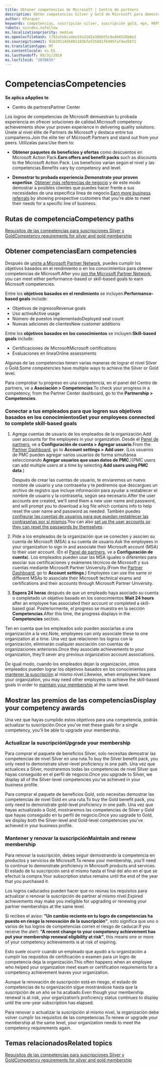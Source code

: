 ```yaml
---
title: Obtener competencias de Microsoft | Centro de partners
description: Obtén competencias Silver y Gold de Microsoft para demostrar tu experiencia probada en ofrecer soluciones de calidad en un área especializada de negocios.
author: KPacquer
keywords: competencias, suscripción silver, suscripción gold, mpn, MAPS, competencia, ventajas, objetivos de rendimiento, objetivos de habilidades
robots: noindex,nofollow
ms.localizationpriority: medium
ms.openlocfilehash: 1702a5ebca4ee33a32d2a30bb55c9a4b6520b8e2
ms.sourcegitcommit: 92629114d5081103bfe555081f69997af4ed56f2
ms.translationtype: MT
ms.contentlocale: es-ES
ms.lasthandoff: 08/31/2018
ms.locfileid: "2876655"
---
```

<!--
•   FWLink https://go.microsoft.com/fwlink/?linkid=851080 : top of page
•   FWLink https://go.microsoft.com/fwlink/?linkid=851281: top of page (duplicate)
•   FWLink https://go.microsoft.com/fwlink/?linkid=851079: Competencies (#attainment_paths)
•   FWLink https://go.microsoft.com/fwlink/?linkid=851081: Maintain and renew membership (#maintain_membership)
•   FWLink https://go.microsoft.com/fwlink/?linkid=851082: Get your employees connected to complete skill-based goals (#associating_achievements)
•   FWLink https://go.microsoft.com/fwlink/?linkid=851083 : Achievement overrides (#achievement_override)
•   FWLink: https://go.microsoft.com/fwlink/?linkid=851236: UI link, goes to the place where you import new users. Temporarily points to the Partner Center homepage.
•   FWLink: https://go.microsoft.com/fwlink/?linkid=851607 :Will go to the docs page for Silver/Gold competency achievements. Currently goes to https://partnercenter.microsoft.com/partner/cloud-solution-provider 

 -->

# <a name="competencies"></a><span data-ttu-id="c71f3-104">Competencias</span><span class="sxs-lookup"><span data-stu-id="c71f3-104">Competencies</span></span>

**<span data-ttu-id="c71f3-105">Se aplica a</span><span class="sxs-lookup"><span data-stu-id="c71f3-105">Applies to</span></span>**
-  <span data-ttu-id="c71f3-106">Centro de partners</span><span class="sxs-lookup"><span data-stu-id="c71f3-106">Partner Center</span></span>

<span data-ttu-id="c71f3-107">Los logros de competencias de Microsoft demuestran tu probada experiencia en ofrecer soluciones de calidad.</span><span class="sxs-lookup"><span data-stu-id="c71f3-107">Microsoft competency achievements show your proven experience in delivering quality solutions.</span></span> <span data-ttu-id="c71f3-108">Únete al nivel élite de Partners de Microsoft y destaca entre tus compañeros.</span><span class="sxs-lookup"><span data-stu-id="c71f3-108">Join the elite tier of Microsoft Partners and stand out from your peers.</span></span> <span data-ttu-id="c71f3-109">Utilízalas para:</span><span class="sxs-lookup"><span data-stu-id="c71f3-109">Use them to:</span></span> 

*  <span data-ttu-id="c71f3-110">**Obtener paquetes de beneficios y ofertas** como descuentos en Microsoft Action Pack.</span><span class="sxs-lookup"><span data-stu-id="c71f3-110">**Earn offers and benefit packs** such as discounts to the Microsoft Action Pack.</span></span> <span data-ttu-id="c71f3-111">Los beneficios varían según el nivel y las competencias.</span><span class="sxs-lookup"><span data-stu-id="c71f3-111">Benefits vary by competency and level.</span></span> 

*  <span data-ttu-id="c71f3-112">**Demostrar tu probada experiencia**.</span><span class="sxs-lookup"><span data-stu-id="c71f3-112">**Demonstrate your proven expertise**.</span></span> <span data-ttu-id="c71f3-113">[Obtener más referencias de negocio](referrals.md) y de este modo demostrar a posibles clientes que puedes hacer frente a sus necesidades de una específica línea de negocio.</span><span class="sxs-lookup"><span data-stu-id="c71f3-113">[Earn more business referrals](referrals.md) by showing prospective customers that you're able to meet their needs for a specific line of business.</span></span>

## <a href="" id="attainment_paths"></a> <span data-ttu-id="c71f3-114">Rutas de competencia</span><span class="sxs-lookup"><span data-stu-id="c71f3-114">Competency paths</span></span>

[<span data-ttu-id="c71f3-115">Requisitos de las competencias para suscripciones Silver y Gold</span><span class="sxs-lookup"><span data-stu-id="c71f3-115">Competency requirements for silver and gold membership</span></span>](learn-about-competencies.md)

## <a name="earn-competencies"></a><span data-ttu-id="c71f3-116">Obtener competencias</span><span class="sxs-lookup"><span data-stu-id="c71f3-116">Earn competencies</span></span>

<span data-ttu-id="c71f3-117">Después de [unirte a Microsoft Partner Network](mpn-overview.md), puedes cumplir los objetivos basados en el rendimiento o en los conocimientos para obtener competencias de Microsoft.</span><span class="sxs-lookup"><span data-stu-id="c71f3-117">After you [join the Microsoft Partner Network](mpn-overview.md), you can meet either performance-based or skill-based goals to earn Microsoft competencies.</span></span> 

<span data-ttu-id="c71f3-118">Entre los **objetivos basados en el rendimiento** se incluyen:</span><span class="sxs-lookup"><span data-stu-id="c71f3-118">**Performance-based goals** include:</span></span> 
* <span data-ttu-id="c71f3-119">Objetivos de ingresos</span><span class="sxs-lookup"><span data-stu-id="c71f3-119">Revenue goals</span></span>
* <span data-ttu-id="c71f3-120">Uso activo</span><span class="sxs-lookup"><span data-stu-id="c71f3-120">Active usage</span></span>
* <span data-ttu-id="c71f3-121">Número de puestos implementado</span><span class="sxs-lookup"><span data-stu-id="c71f3-121">Deployed seat count</span></span>
* <span data-ttu-id="c71f3-122">Nuevas adiciones de clientes</span><span class="sxs-lookup"><span data-stu-id="c71f3-122">New customer additions</span></span>

<span data-ttu-id="c71f3-123">Entre los **objetivos basados en los conocimientos** se incluyen:</span><span class="sxs-lookup"><span data-stu-id="c71f3-123">**Skill-based goals** include:</span></span> 
* <span data-ttu-id="c71f3-124">Certificaciones de Microsoft</span><span class="sxs-lookup"><span data-stu-id="c71f3-124">Microsoft certifications</span></span>
* <span data-ttu-id="c71f3-125">Evaluaciones en línea</span><span class="sxs-lookup"><span data-stu-id="c71f3-125">Online assessments</span></span> 

<span data-ttu-id="c71f3-126">Algunas de las competencias tienen varias maneras de lograr el nivel Silver o Gold.</span><span class="sxs-lookup"><span data-stu-id="c71f3-126">Some competencies have multiple ways to achieve the Silver or Gold level.</span></span>

<span data-ttu-id="c71f3-127">Para comprobar tu progreso en una competencia, en el panel del Centro de partners, ve a **Asociación > Competencias**.</span><span class="sxs-lookup"><span data-stu-id="c71f3-127">To check your progress in a competency, from the Partner Center dashboard, go to the **Partnership > Competencies**.</span></span> 

### <a href="" id="associating_achievements"></a><span data-ttu-id="c71f3-128">Conectar a tus empleados para que logren sus objetivos basados en los conocimientos</span><span class="sxs-lookup"><span data-stu-id="c71f3-128">Get your employees connected to complete skill-based goals</span></span>

1.  <span data-ttu-id="c71f3-129">Agrega cuentas de usuario de los empleados de la organización.</span><span class="sxs-lookup"><span data-stu-id="c71f3-129">Add user accounts for the employees in your organization.</span></span> <span data-ttu-id="c71f3-130">Desde el [Panel de partners](http://partnercenter.microsoft.com), ve a **Configuración de cuenta > Agregar usuario**.</span><span class="sxs-lookup"><span data-stu-id="c71f3-130">From the [Partner Dashboard](http://partnercenter.microsoft.com), go to **Account settings > Add user**.</span></span> <span data-ttu-id="c71f3-131">(Los usuarios de PMC pueden agregar varios usuarios de forma simultánea seleccionando **Agregar usuarios que usan datos de PMC**.)</span><span class="sxs-lookup"><span data-stu-id="c71f3-131">(PMC users can add multiple users at a time by selecting **Add users using PMC data**.)</span></span>

    <span data-ttu-id="c71f3-132">Después de crear las cuentas de usuario, te enviaremos un nuevo nombre de usuario y una contraseña y te pediremos que descargues un archivo de registro que incluye información para ayudar a restablecer el nombre de usuario y la contraseña, según sea necesario.</span><span class="sxs-lookup"><span data-stu-id="c71f3-132">After the user accounts are created, we'll send them a new user name and password, and will prompt you to download a log file which contains info to help reset the user name and password as needed.</span></span> <span data-ttu-id="c71f3-133">También puedes [configurar las cuentas de usuarios para que puedan restablecer las contraseñas por sí mismos](https://docs.microsoft.com/en-us/azure/active-directory/active-directory-passwords-getting-started).</span><span class="sxs-lookup"><span data-stu-id="c71f3-133">You can also [set up the user accounts so they can reset the passwords by themselves](https://docs.microsoft.com/en-us/azure/active-directory/active-directory-passwords-getting-started).</span></span>

2. <span data-ttu-id="c71f3-134">Pide a los empleados de la organización que se conecten y asocien su cuenta de Microsoft (MSA) a su cuenta de usuario.</span><span class="sxs-lookup"><span data-stu-id="c71f3-134">Ask the employees in your organization to sign in and associate their Microsoft account (MSA) to their user account.</span></span> <span data-ttu-id="c71f3-135">(En el [Panel de partners](http://partnercenter.microsoft.com), ve a **Configuración de cuenta**). Los empleados pueden usar las MSA iguales o diferentes para asociar sus certificaciones y exámenes técnicos de Microsoft y sus cuentas mediante Microsoft Partner University.</span><span class="sxs-lookup"><span data-stu-id="c71f3-135">(From the [Partner Dashboard](http://partnercenter.microsoft.com), go to **Account settings**.) Employees can use the same or different MSAs to associate their Microsoft technical exams and certifications and their accounts through Microsoft Partner University.</span></span>

3.  <span data-ttu-id="c71f3-136">**Espera 24 horas** después de que un empleado haya asociado su cuenta o completado un objetivo basado en los conocimientos.</span><span class="sxs-lookup"><span data-stu-id="c71f3-136">**Wait 24 hours** after an employee has associated their account or completed a skill-based goal.</span></span> <span data-ttu-id="c71f3-137">Posteriormente, el progreso se muestra en la sección **Competencias**.</span><span class="sxs-lookup"><span data-stu-id="c71f3-137">After this time, the progress displays in the **Competencies** section.</span></span>

<span data-ttu-id="c71f3-138">Ten en cuenta que los empleados solo pueden asociarlas a una organización a la vez.</span><span class="sxs-lookup"><span data-stu-id="c71f3-138">Note, employees can only associate these to one organization at a time.</span></span> <span data-ttu-id="c71f3-139">Una vez que relacionen los logros con la organización, eliminarán cualquier asociación con cuentas de organizaciones anteriores.</span><span class="sxs-lookup"><span data-stu-id="c71f3-139">Once they associate achievements to your organization, they’ll sever any previous organization account associations.</span></span>

<span data-ttu-id="c71f3-140">De igual modo, cuando los empleados dejan la organización, otros empleados pueden lograr los objetivos basados en los conocimientos para [mantener la suscripción](#maintaining_membership) al mismo nivel.</span><span class="sxs-lookup"><span data-stu-id="c71f3-140">Likewise, when employees leave your organization, you may need other employees to achieve the skill-based goals in order to [maintain your membership](#maintaining_membership) at the same level.</span></span>

## <a name="display-your-competency-awards"></a><span data-ttu-id="c71f3-141">Mostrar las premios de las competencias</span><span class="sxs-lookup"><span data-stu-id="c71f3-141">Display your competency awards</span></span>

<span data-ttu-id="c71f3-142">Una vez que hayas cumplido estos objetivos para una competencia, podrás actualizar tu suscripción.</span><span class="sxs-lookup"><span data-stu-id="c71f3-142">Once you've met these goals for a single competency, you'll be able to upgrade your membership.</span></span>

### <a name="upgrade-your-membership"></a><span data-ttu-id="c71f3-143">Actualizar la suscripción</span><span class="sxs-lookup"><span data-stu-id="c71f3-143">Upgrade your membership</span></span>

<span data-ttu-id="c71f3-144">Para comprar el paquete de beneficios Silver, solo necesitas demostrar las competencias de nivel Silver en una ruta.</span><span class="sxs-lookup"><span data-stu-id="c71f3-144">To buy the Silver benefit pack, you only need to demonstrate silver-level proficiency in one path.</span></span> <span data-ttu-id="c71f3-145">Una vez que actualices a Silver, mostraremos todas las competencias de nivel Silver que hayas conseguido en el perfil de negocio.</span><span class="sxs-lookup"><span data-stu-id="c71f3-145">Once you upgrade to Silver, we display all of the Silver-level competencies you’ve achieved in your business profile.</span></span> 

<span data-ttu-id="c71f3-146">Para comprar el paquete de beneficios Gold, solo necesitas demostrar las competencias de nivel Gold en una ruta.</span><span class="sxs-lookup"><span data-stu-id="c71f3-146">To buy the Gold benefit pack, you only need to demonstrate gold-level proficiency in one path.</span></span> <span data-ttu-id="c71f3-147">Una vez que hayas actualizado a Gold, mostraremos las competencias de Silver y Gold que hayas conseguido en tu perfil de negocio.</span><span class="sxs-lookup"><span data-stu-id="c71f3-147">Once you upgrade to Gold, we display both the Silver-level and Gold-level competencies you’ve achieved in your business profile.</span></span> 

### <a href="" id="maintain_membership"></a> <span data-ttu-id="c71f3-148">Mantener y renovar la suscripción</span><span class="sxs-lookup"><span data-stu-id="c71f3-148">Maintain and renew membership</span></span>

<span data-ttu-id="c71f3-149">Para renovar la suscripción, debes seguir demostrando la competencia en productos y servicios de Microsoft.</span><span class="sxs-lookup"><span data-stu-id="c71f3-149">To renew your membership, you’ll need to continue to demonstrate proficiency in Microsoft products and services.</span></span> <span data-ttu-id="c71f3-150">El estado de tu suscripción será el mismo hasta el final del año en el que se efectuó la compra.</span><span class="sxs-lookup"><span data-stu-id="c71f3-150">Your subscription status remains until the end of the year that you purchased it.</span></span>

<span data-ttu-id="c71f3-151">Los logros caducados pueden hacer que no reúnas los requisitos para actualizar o renovar la suscripción de partner al mismo nivel.</span><span class="sxs-lookup"><span data-stu-id="c71f3-151">Expired achievements may make you ineligible for upgrading or renewing your partner memberships at the same level.</span></span> 

<span data-ttu-id="c71f3-152">Si recibes el aviso: **"Un cambio reciente en tu logro de competencias ha puesto en riesgo la renovación de la suscripción"**, esto significa que uno o varios de tus logros de competencias corren el riesgo de caducar.</span><span class="sxs-lookup"><span data-stu-id="c71f3-152">If you receive the alert: **“A recent change to your competency achievement has put your membership renewal eligibility at risk”**, this means one or more of your competency achievements is at risk of expiring.</span></span> 

<span data-ttu-id="c71f3-153">Esto suele ocurrir cuando un empleado que ayudó a tu organización a cumplir los requisitos de certificación o examen para un logro de competencia deja la organización.</span><span class="sxs-lookup"><span data-stu-id="c71f3-153">This often happens when an employee who helped your organization meet exam or certification requirements for a competency achievement leaves your organization.</span></span> 

<span data-ttu-id="c71f3-154">Aunque la renovación de suscripción está en riesgo, el estado de competencias de tu organización sigue mostrándose hasta que la suscripción de un año se ha acabado.</span><span class="sxs-lookup"><span data-stu-id="c71f3-154">Even though your membership renewal is at risk, your organization’s proficiency status continues to display until the one-year subscription has elapsed.</span></span>

<span data-ttu-id="c71f3-155">Para renovar o actualizar la suscripción al mismo nivel, la organización debe volver cumplir los requisitos de las competencias.</span><span class="sxs-lookup"><span data-stu-id="c71f3-155">To renew or upgrade your membership at the same level, your organization needs to meet the competency requirements again.</span></span>

## <a name="related-topics"></a><span data-ttu-id="c71f3-156">Temas relacionados</span><span class="sxs-lookup"><span data-stu-id="c71f3-156">Related topics</span></span>

[<span data-ttu-id="c71f3-157">Requisitos de las competencias para suscripciones Silver y Gold</span><span class="sxs-lookup"><span data-stu-id="c71f3-157">Competency requirements for silver and gold membership</span></span>](learn-about-competencies.md)